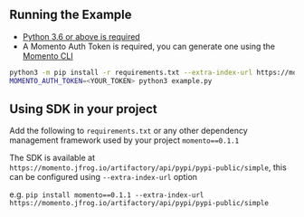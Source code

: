 ## Running the Example

- [Python 3.6 or above is required](https://www.python.org/downloads/)
- A Momento Auth Token is required, you can generate one using the [Momento CLI](https://github.com/momentohq/momento-cli)

```bash
python3 -m pip install -r requirements.txt --extra-index-url https://momento.jfrog.io/artifactory/api/pypi/pypi-public/simple
MOMENTO_AUTH_TOKEN=<YOUR_TOKEN> python3 example.py
```

## Using SDK in your project
Add the following to `requirements.txt` or any other dependency management framework used by your project
`momento==0.1.1`

The SDK is available at `https://momento.jfrog.io/artifactory/api/pypi/pypi-public/simple`, this can be configured using `--extra-index-url` option

e.g.
`pip install momento==0.1.1 --extra-index-url https://momento.jfrog.io/artifactory/api/pypi/pypi-public/simple`
